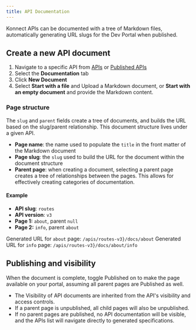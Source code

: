 ```yaml
---
title: API Documentation
---
```


Konnect APIs can be documented with a tree of Markdown files, automatically generating URL slugs for the Dev Portal when published.

## Create a new API document

1. Navigate to a specific API from [APIs](/dev-portal/apis) or [Published APIs](/dev-portal/portals/publishing)
2. Select the **Documentation** tab
3. Click **New Document**
4. Select **Start with a file** and Upload a Markdown document, or **Start with an empty document** and provide the Markdown content.

### Page structure

The `slug` and `parent` fields create a tree of documents, and builds the URL based on the slug/parent relationship. This document structure lives under a given API.

* **Page name**: the name used to populate the `title` in the front matter of the Markdown document
* **Page slug**: the `slug` used to build the URL for the document within the document structure
* **Parent page**: when creating a document, selecting a parent page creates a tree of relationships between the pages. This allows for effectively creating categories of documentation.

#### Example
* **API slug**: `routes`
* **API version**: `v3`
* **Page 1:** `about`, parent `null`
* **Page 2:** `info`, parent `about`

Generated URL for `about` page: `/apis/routes-v3}/docs/about`
Generated URL for `info` page: `/apis/routes-v3}/docs/about/info`

## Publishing and visibility

When the document is complete, toggle Published on to make the page available on your portal, assuming all parent pages are Published as well.

* The Visibility of API documents are inherited from the API's visibility and access controls. 
* If a parent page is unpublished, all child pages will also be unpublished. 
* If no parent pages are published, no API documentation will be visible, and the APIs list will navigate directly to generated specifications.

